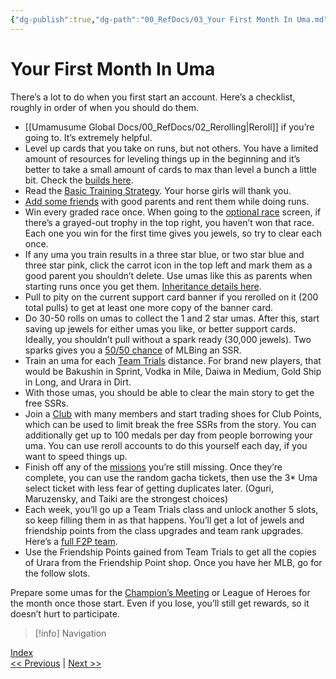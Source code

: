 ```yaml
---
{"dg-publish":true,"dg-path":"00_RefDocs/03_Your First Month In Uma.md","permalink":"/00-ref-docs/03-your-first-month-in-uma/","created":"2025-07-21T12:26:42.906+07:00","updated":"2025-07-21T13:46:16.714+07:00"}
---
```


# Your First Month In Uma

There’s a lot to do when you first start an account. Here’s a checklist, roughly in order of when you should do them.

- [[Umamusume Global Docs/00_RefDocs/02_Rerolling\|Reroll]] if you’re going to. It’s extremely helpful.
- Level up cards that you take on runs, but not others. You have a limited amount of resources for leveling things up in the beginning and it’s better to take a small amount of cards to max than level a bunch a little bit. Check the [builds here](https://docs.google.com/document/d/11X2P7pLuh-k9E7PhRiD20nDX22rNWtCpC1S4IMx_8pQ/edit?tab=t.0#heading=h.eojylwcplssq).
- Read the [Basic Training Strategy](https://docs.google.com/document/d/11X2P7pLuh-k9E7PhRiD20nDX22rNWtCpC1S4IMx_8pQ/edit?tab=t.0#heading=h.sahct85oatej). Your horse girls will thank you.
- [Add some friends](https://docs.google.com/document/d/11X2P7pLuh-k9E7PhRiD20nDX22rNWtCpC1S4IMx_8pQ/edit?tab=t.0#heading=h.bio8lk9a88e1) with good parents and rent them while doing runs.
- Win every graded race once. When going to the [optional race](https://docs.google.com/document/d/11X2P7pLuh-k9E7PhRiD20nDX22rNWtCpC1S4IMx_8pQ/edit?tab=t.0#heading=h.qxk7q4hqrejf) screen, if there’s a grayed-out trophy in the top right, you haven’t won that race. Each one you win for the first time gives you jewels, so try to clear each once.
- If any uma you train results in a three star blue, or two star blue and three star pink, click the carrot icon in the top left and mark them as a good parent you shouldn’t delete. Use umas like this as parents when starting runs once you get them. [Inheritance details here](https://docs.google.com/document/d/11X2P7pLuh-k9E7PhRiD20nDX22rNWtCpC1S4IMx_8pQ/edit?tab=t.0#heading=h.4qbf55ysbjo9).
- Pull to pity on the current support card banner if you rerolled on it (200 total pulls) to get at least one more copy of the banner card.
- Do 30-50 rolls on umas to collect the 1 and 2 star umas. After this, start saving up jewels for either umas you like, or better support cards. Ideally, you shouldn’t pull without a spark ready (30,000 jewels). Two sparks gives you a [50/50 chance](https://docs.google.com/document/d/11X2P7pLuh-k9E7PhRiD20nDX22rNWtCpC1S4IMx_8pQ/edit?tab=t.0#heading=h.4h978qax10ir) of MLBing an SSR.
- Train an uma for each [Team Trials](https://docs.google.com/document/d/11X2P7pLuh-k9E7PhRiD20nDX22rNWtCpC1S4IMx_8pQ/edit?tab=t.0#heading=h.qaokkuq6ms0p) distance. For brand new players, that would be Bakushin in Sprint, Vodka in Mile, Daiwa in Medium, Gold Ship in Long, and Urara in Dirt.
- With those umas, you should be able to clear the main story to get the free SSRs.
- Join a [Club](https://docs.google.com/document/d/11X2P7pLuh-k9E7PhRiD20nDX22rNWtCpC1S4IMx_8pQ/edit?tab=t.0#heading=h.h114yzawowl) with many members and start trading shoes for Club Points, which can be used to limit break the free SSRs from the story. You can additionally get up to 100 medals per day from people borrowing your uma. You can use reroll accounts to do this yourself each day, if you want to speed things up.
- Finish off any of the [missions](https://gametora.com/umamusume/missions/permanent) you’re still missing. Once they’re complete, you can use the random gacha tickets, then use the 3* Uma select ticket with less fear of getting duplicates later. (Oguri, Maruzensky, and Taiki are the strongest choices)
- Each week, you’ll go up a Team Trials class and unlock another 5 slots, so keep filling them in as that happens. You’ll get a lot of jewels and friendship points from the class upgrades and team rank upgrades. Here’s a [full F2P team](https://docs.google.com/document/d/11X2P7pLuh-k9E7PhRiD20nDX22rNWtCpC1S4IMx_8pQ/edit?tab=t.0#heading=h.rbnaasa6ngsy).
- Use the Friendship Points gained from Team Trials to get all the copies of Urara from the Friendship Point shop. Once you have her MLB, go for the follow slots.

Prepare some umas for the [Champion’s Meeting](https://docs.google.com/document/d/11X2P7pLuh-k9E7PhRiD20nDX22rNWtCpC1S4IMx_8pQ/edit?tab=t.0#heading=h.n319dua1dy0z) or League of Heroes for the month once those start. Even if you lose, you’ll still get rewards, so it doesn’t hurt to participate.

> [!info] Navigation
<p><span><a data-tooltip-position="top" aria-label="00_News" data-href="00_News" href="00_News" class="internal-link" target="_blank" rel="noopener nofollow">Index</a><br>
<a data-tooltip-position="top" aria-label="02_Rerolling" data-href="02_Rerolling" href="02_Rerolling" class="internal-link" target="_blank" rel="noopener nofollow">&lt;&lt; Previous</a> | <a data-tooltip-position="top" aria-label="04_Tips for New Players" data-href="04_Tips for New Players" href="04_Tips for New Players" class="internal-link" target="_blank" rel="noopener nofollow">Next &gt;&gt;</a></span></p>

